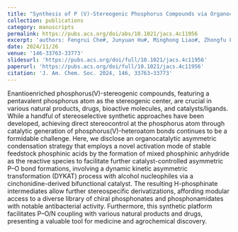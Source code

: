 ```yaml
---
title: "Synthesis of P (V)-Stereogenic Phosphorus Compounds via Organocatalytic Asymmetric Condensation"
collection: publications
category: manuscripts
permalink: https://pubs.acs.org/doi/abs/10.1021/jacs.4c11956
excerpt: 'authors: Fengrui Che#, Junyuan Hu#, Minghong Liao#, Zhongfu Luo, Hongyan Long, Benpeng Li, Yonggui Robin Chi, Xingxing Wu*'
date: 2024/11/26
venue: '146-33763-33773'
slidesurl: 'https://pubs.acs.org/doi/full/10.1021/jacs.4c11956'
paperurl: 'https://pubs.acs.org/doi/full/10.1021/jacs.4c11956'
citation: 'J. Am. Chem. Soc. 2024, 146, 33763−33773'
---
```

Enantioenriched phosphorus(V)-stereogenic compounds, featuring a pentavalent phosphorus atom as the stereogenic center, are crucial in various natural products, drugs, bioactive molecules, and catalysts/ligands. While a handful of stereoselective synthetic approaches have been developed, achieving direct stereocontrol at the phosphorus atom through catalytic generation of phosphorus(V)-heteroatom bonds continues to be a formidable challenge. Here, we disclose an organocatalytic asymmetric condensation strategy that employs a novel activation mode of stable feedstock phosphinic acids by the formation of mixed phosphinic anhydride as the reactive species to facilitate further catalyst-controlled asymmetric P–O bond formations, involving a dynamic kinetic asymmetric transformation (DYKAT) process with alcohol nucleophiles via a cinchonidine-derived bifunctional catalyst. The resulting H-phosphinate intermediates allow further stereospecific derivatizations, affording modular access to a diverse library of chiral phosphonates and phosphonamidates with notable antibacterial activity. Furthermore, this synthetic platform facilitates P–O/N coupling with various natural products and drugs, presenting a valuable tool for medicine and agrochemical discovery.
